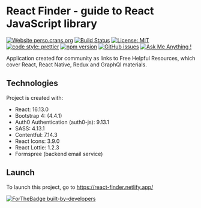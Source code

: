 # React Finder - guide to React JavaScript library

[![Website perso.crans.org](https://img.shields.io/website-up-down-green-red/http/perso.crans.org.svg)](https://react-finder.netlify.app/)
[![Build Status](https://travis-ci.com/AndreiZernov/react-finder.svg?branch=master)](https://travis-ci.com/AndreiZernov/react-finder)
[![License: MIT](https://img.shields.io/badge/License-MIT-yellow.svg)](https://github.com/AndreiZernov/react-finder/blob/master/LICENSE)
[![code style: prettier](https://img.shields.io/badge/code_style-prettier-ff69b4.svg?style=flat-square)](https://github.com/prettier/prettier)
[![npm version](https://badge.fury.io/js/npm.svg)](https://badge.fury.io/js/npm)
[![GitHub issues](https://img.shields.io/github/issues/Naereen/StrapDown.js.svg)](https://GitHub.com/Naereen/StrapDown.js/issues/)
[![Ask Me Anything !](https://img.shields.io/badge/Ask%20me-anything-1abc9c.svg)](https://github.com/AndreiZernov)

Application created for community as links to Free Helpful Resources, which cover React, React Native, Redux and GraphQl materials.

## Technologies

Project is created with:

- React: 16.13.0
- Bootstrap 4: (4.4.1)
- Auth0 Authentication (auth0-js): 9.13.1
- SASS: 4.13.1
- Contentful: 7.14.3
- React Icons: 3.9.0
- React Lottie: 1.2.3
- Formspree (backend email service)

## Launch

To launch this project, go to https://react-finder.netlify.app/

[![ForTheBadge built-by-developers](http://ForTheBadge.com/images/badges/built-by-developers.svg)](https://github.com/AndreiZernov)
